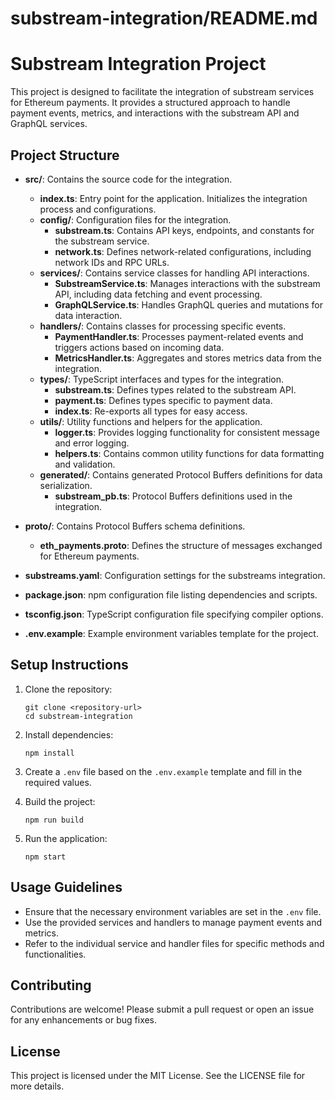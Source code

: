 # substream-integration/README.md

# Substream Integration Project

This project is designed to facilitate the integration of substream services for Ethereum payments. It provides a structured approach to handle payment events, metrics, and interactions with the substream API and GraphQL services.

## Project Structure

- **src/**: Contains the source code for the integration.
  - **index.ts**: Entry point for the application. Initializes the integration process and configurations.
  - **config/**: Configuration files for the integration.
    - **substream.ts**: Contains API keys, endpoints, and constants for the substream service.
    - **network.ts**: Defines network-related configurations, including network IDs and RPC URLs.
  - **services/**: Contains service classes for handling API interactions.
    - **SubstreamService.ts**: Manages interactions with the substream API, including data fetching and event processing.
    - **GraphQLService.ts**: Handles GraphQL queries and mutations for data interaction.
  - **handlers/**: Contains classes for processing specific events.
    - **PaymentHandler.ts**: Processes payment-related events and triggers actions based on incoming data.
    - **MetricsHandler.ts**: Aggregates and stores metrics data from the integration.
  - **types/**: TypeScript interfaces and types for the integration.
    - **substream.ts**: Defines types related to the substream API.
    - **payment.ts**: Defines types specific to payment data.
    - **index.ts**: Re-exports all types for easy access.
  - **utils/**: Utility functions and helpers for the application.
    - **logger.ts**: Provides logging functionality for consistent message and error logging.
    - **helpers.ts**: Contains common utility functions for data formatting and validation.
  - **generated/**: Contains generated Protocol Buffers definitions for data serialization.
    - **substream_pb.ts**: Protocol Buffers definitions used in the integration.

- **proto/**: Contains Protocol Buffers schema definitions.
  - **eth_payments.proto**: Defines the structure of messages exchanged for Ethereum payments.

- **substreams.yaml**: Configuration settings for the substreams integration.

- **package.json**: npm configuration file listing dependencies and scripts.

- **tsconfig.json**: TypeScript configuration file specifying compiler options.

- **.env.example**: Example environment variables template for the project.

## Setup Instructions

1. Clone the repository:
   ```
   git clone <repository-url>
   cd substream-integration
   ```

2. Install dependencies:
   ```
   npm install
   ```

3. Create a `.env` file based on the `.env.example` template and fill in the required values.

4. Build the project:
   ```
   npm run build
   ```

5. Run the application:
   ```
   npm start
   ```

## Usage Guidelines

- Ensure that the necessary environment variables are set in the `.env` file.
- Use the provided services and handlers to manage payment events and metrics.
- Refer to the individual service and handler files for specific methods and functionalities.

## Contributing

Contributions are welcome! Please submit a pull request or open an issue for any enhancements or bug fixes.

## License

This project is licensed under the MIT License. See the LICENSE file for more details.